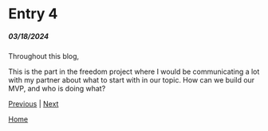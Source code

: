 # Entry 4
##### 03/18/2024

Throughout this blog, 

This is the part in the freedom project where I would be communicating a lot with my partner about what to start with in our topic. How can we build our MVP, and who is doing what? 


[Previous](entry03.md) | [Next](entry05.md)

[Home](../README.md)
